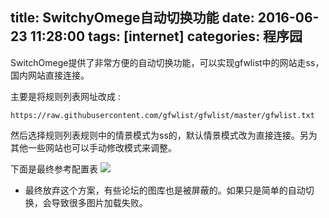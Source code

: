 title: SwitchyOmege自动切换功能
date: 2016-06-23 11:28:00
tags: [internet]
categories: 程序园
---
SwitchOmege提供了非常方便的自动切换功能，可以实现gfwlist中的网站走ss，国内网站直接连接。

主要是将规则列表网址改成 :
```
https://raw.githubusercontent.com/gfwlist/gfwlist/master/gfwlist.txt
```
然后选择规则列表规则中的情景模式为ss的，默认情景模式改为直接连接。另为其他一些网站也可以手动修改模式来调整。
   
下面是最终参考配置表
![](https://media.xiang578.com/switchomega.jpg)

- 最终放弃这个方案，有些论坛的图库也是被屏蔽的。如果只是简单的自动切换，会导致很多图片加载失败。